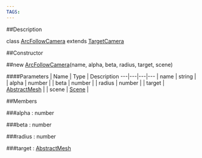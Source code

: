 ```yaml
---
TAGS:
---
```


##Description

class [ArcFollowCamera](/classes/2.2-alpha/ArcFollowCamera) extends [TargetCamera](/classes/2.2-alpha/TargetCamera)



##Constructor

##new [ArcFollowCamera](/classes/2.2-alpha/ArcFollowCamera)(name, alpha, beta, radius, target, scene)



####Parameters
 | Name | Type | Description
---|---|---|---
 | name | string | 
 | alpha | number | 
 | beta | number | 
 | radius | number | 
 | target | [AbstractMesh](/classes/2.2-alpha/AbstractMesh) | 
 | scene | [Scene](/classes/2.2-alpha/Scene) | 

##Members

###alpha : number



###beta : number



###radius : number



###target : [AbstractMesh](/classes/2.2-alpha/AbstractMesh)



